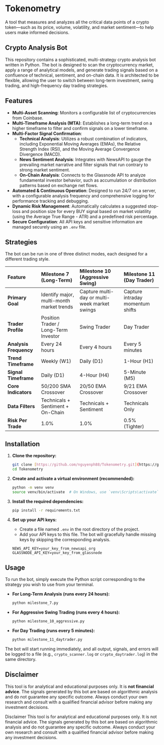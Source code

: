 # Tokenometry

A tool that measures and analyzes all the critical data points of a crypto token—such as its price, volume, volatility, and market sentiment—to help users make informed decisions.

## Crypto Analysis Bot

This repository contains a sophisticated, multi-strategy crypto analysis bot written in Python. The bot is designed to scan the cryptocurrency market, apply a range of analytical models, and generate trading signals based on a confluence of technical, sentiment, and on-chain data. It is architected to be flexible, allowing the user to switch between long-term investment, swing trading, and high-frequency day trading strategies.

## Features

* **Multi-Asset Scanning**: Monitors a configurable list of cryptocurrencies from Coinbase.
* **Multi-Timeframe Analysis (MTA)**: Establishes a long-term trend on a higher timeframe to filter and confirm signals on a lower timeframe.
* **Multi-Factor Signal Confirmation**:
    * **Technical Analysis**: Utilizes a robust combination of indicators, including Exponential Moving Averages (EMAs), the Relative Strength Index (RSI), and the Moving Average Convergence Divergence (MACD).
    * **News Sentiment Analysis**: Integrates with NewsAPI to gauge the prevailing market narrative and filter signals that run contrary to strong market sentiment.
    * **On-Chain Analysis**: Connects to the Glassnode API to analyze fundamental investor behavior, such as accumulation or distribution patterns based on exchange net flows.
* **Automated & Continuous Operation**: Designed to run 24/7 on a server, with a configurable analysis frequency and comprehensive logging for performance tracking and debugging.
* **Dynamic Risk Management**: Automatically calculates a suggested stop-loss and position size for every BUY signal based on market volatility (using the Average True Range - ATR) and a predefined risk percentage.
* **Secure Configuration**: All API keys and sensitive information are managed securely using an `.env` file.

## Strategies

The bot can be run in one of three distinct modes, each designed for a different trading style.

| Feature | Milestone 7 (Long-Term) | Milestone 10 (Aggressive Swing) | Milestone 11 (Day Trader) |
| :--- | :--- | :--- | :--- |
| **Primary Goal** | Identify major, multi-month market trends | Capture multi-day or multi-week market swings | Capture intraday momentum shifts |
| **Trader Profile** | Position Trader / Long-Term Investor | Swing Trader | Day Trader |
| **Analysis Frequency** | Every 24 hours | Every 4 hours | Every 5 minutes |
| **Trend Timeframe** | Weekly (W1) | Daily (D1) | 1-Hour (H1) |
| **Signal Timeframe** | Daily (D1) | 4-Hour (H4) | 5-Minute (M5) |
| **Core Indicators** | 50/200 SMA Crossover | 20/50 EMA Crossover | 9/21 EMA Crossover |
| **Data Filters** | Technicals + Sentiment + On-Chain | Technicals + Sentiment | Technicals Only |
| **Risk Per Trade** | 1.0% | 1.0% | 0.5% (Tighter) |

## Installation

1.  **Clone the repository:**
    ```bash
    git clone [https://github.com/nguyenph88/Tokenometry.git](https://github.com/nguyen/Tokenometry.git)
    cd Tokenometry
    ```

2.  **Create and activate a virtual environment (recommended):**
    ```bash
    python -m venv venv
    source venv/bin/activate  # On Windows, use `venv\Scripts\activate`
    ```

3.  **Install the required dependencies:**
    ```bash
    pip install -r requirements.txt
    ```

4.  **Set up your API keys:**
    * Create a file named `.env` in the root directory of the project.
    * Add your API keys to this file. The bot will gracefully handle missing keys by skipping the corresponding analysis.
    ```
    NEWS_API_KEY=your_key_from_newsapi_org
    GLASSNODE_API_KEY=your_key_from_glassnode
    ```

## Usage

To run the bot, simply execute the Python script corresponding to the strategy you wish to use from your terminal.

* **For Long-Term Analysis (runs every 24 hours):**
    ```bash
    python milestone_7.py
    ```

* **For Aggressive Swing Trading (runs every 4 hours):**
    ```bash
    python milestone_10_aggressive.py
    ```

* **For Day Trading (runs every 5 minutes):**
    ```bash
    python milestone_11_daytrader.py
    ```

The bot will start running immediately, and all output, signals, and errors will be logged to a file (e.g., `crypto_scanner.log` or `crypto_daytrader.log`) in the same directory.

## Disclaimer

This tool is for analytical and educational purposes only. It is **not financial advice**. The signals generated by this bot are based on algorithmic analysis and do not guarantee any specific outcome. Always conduct your own research and consult with a qualified financial advisor before making any investment decisions.

Disclaimer
This tool is for analytical and educational purposes only. It is not financial advice. The signals generated by this bot are based on algorithmic analysis and do not guarantee any specific outcome. Always conduct your own research and consult with a qualified financial advisor before making any investment decisions.
